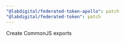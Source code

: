 ```yaml
---
"@labdigital/federated-token-apollo": patch
"@labdigital/federated-token": patch
---
```


Create CommonJS exports
